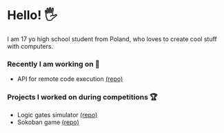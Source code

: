 # Hello! 🖐
I am 17 yo high school student from Poland, who loves to create cool stuff with computers.

### Recently I am working on 🔨
- API for remote code execution [(repo)](https://github.com/senicko/run-api)

### Projects I worked on during competitions 🏆
- Logic gates simulator [(repo)](https://github.com/team-nullptr/logic-gates-simulator)
- Sokoban game [(repo)](https://github.com/bk20dev/sokoban)
